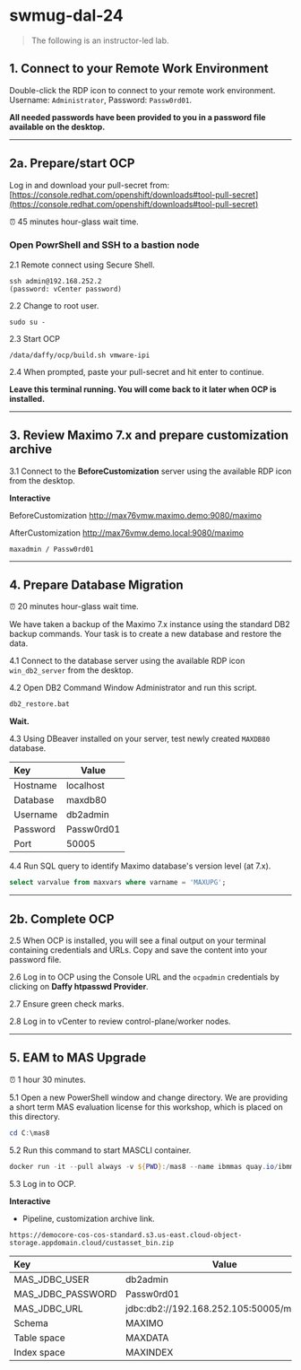 # swmug-dal-24

> The following is an instructor-led lab.

## 1. Connect to your Remote Work Environment

Double-click the RDP icon to connect to your remote work environment. Username: `Administrator`, Password: `Passw0rd01`.

**All needed passwords have been provided to you in a password file available on the desktop.**

---

## 2a. Prepare/start OCP

Log in and download your pull-secret from: [https://console.redhat.com/openshift/downloads#tool-pull-secret](https://console.redhat.com/openshift/downloads#tool-pull-secret)

⏰ 45 minutes hour-glass wait time.

### Open PowrShell and SSH to a bastion node

2.1 Remote connect using Secure Shell.
```shell
ssh admin@192.168.252.2
(password: vCenter password)
```
2.2 Change to root user.
```shell
sudo su -
```
2.3 Start OCP
```shell
/data/daffy/ocp/build.sh vmware-ipi
```
2.4 When prompted, paste your pull-secret and hit enter to continue.

**Leave this terminal running. You will come back to it later when OCP is installed.**

---

## 3. Review Maximo 7.x and prepare customization archive

3.1 Connect to the **BeforeCustomization** server using the available RDP icon from the desktop.

**Interactive**

BeforeCustomization
http://max76vmw.maximo.demo:9080/maximo

AfterCustomization
http://max76vmw.demo.local:9080/maximo

`maxadmin / Passw0rd01`

---

## 4. Prepare Database Migration

⏰ 20 minutes hour-glass wait time.

We have taken a backup of the Maximo 7.x instance using the standard DB2 backup commands. Your task is to create a new database and restore the data.

4.1 Connect to the database server using the available RDP icon `win_db2_server` from the desktop.

4.2 Open DB2 Command Window Administrator and run this script.
```bat
db2_restore.bat
```

**Wait.**

4.3 Using DBeaver installed on your server, test newly created `MAXDB80` database.

|Key  |Value  |
|:----|---|
|Hostname  |localhost  |
|Database  |maxdb80  |
|Username  |db2admin  |
|Password  |Passw0rd01  |
|Port  |50005  |

4.4 Run SQL query to identify Maximo database's version level (at 7.x).
```sql
select varvalue from maxvars where varname = 'MAXUPG';
```

---

## 2b. Complete OCP

2.5 When OCP is installed, you will see a final output on your terminal containing credentials and URLs. Copy and save the content into your password file.

2.6 Log in to OCP using the Console URL and the `ocpadmin` credentials by clicking on **Daffy htpasswd Provider**.

2.7 Ensure green check marks.

2.8 Log in to vCenter to review control-plane/worker nodes.

---

## 5. EAM to MAS Upgrade

⏰ 1 hour 30 minutes.

5.1 Open a new PowerShell window and change directory. We are providing a short term MAS evaluation license for this workshop, which is placed on this directory.
```PowerShell
cd C:\mas8
```

5.2 Run this command to start MASCLI container.
```PowerShell
docker run -it --pull always -v ${PWD}:/mas8 --name ibmmas quay.io/ibmmas/cli:7.14.1
```

5.3 Log in to OCP.

**Interactive**

- Pipeline, customization archive link.
```
https://democore-cos-cos-standard.s3.us-east.cloud-object-storage.appdomain.cloud/custasset_bin.zip
```
|Key  |Value  |
|:----|---|
|MAS_JDBC_USER  |db2admin  |
|MAS_JDBC_PASSWORD  |Passw0rd01  |
|MAS_JDBC_URL  |jdbc:db2://192.168.252.105:50005/maxdb80  |
|Schema  |MAXIMO  |
|Table space  |MAXDATA  |
|Index space  |MAXINDEX  |
